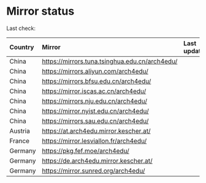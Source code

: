 <script src="./time.js"></script>
# Mirror status
Last check: <script type="text/javascript">localize(1700147952.9883976);</script>

|Country|Mirror|Last update|
|:------|:-----|:----------|
|China|https://mirrors.tuna.tsinghua.edu.cn/arch4edu/|<script type="text/javascript">localize(1700116465);</script>|
|China|https://mirrors.aliyun.com/arch4edu/|<script type="text/javascript">localize(1700116465);</script>|
|China|https://mirrors.bfsu.edu.cn/arch4edu/|<script type="text/javascript">localize(1700116465);</script>|
|China|https://mirror.iscas.ac.cn/arch4edu/|<script type="text/javascript">localize(1700116465);</script>|
|China|https://mirrors.nju.edu.cn/arch4edu/|<script type="text/javascript">localize(1700072986);</script>|
|China|https://mirror.nyist.edu.cn/arch4edu/|<script type="text/javascript">localize(1700116465);</script>|
|China|https://mirrors.sau.edu.cn/arch4edu/|<script type="text/javascript">localize(1700116465);</script>|
|Austria|https://at.arch4edu.mirror.kescher.at/|<script type="text/javascript">localize(1700116465);</script>|
|France|https://mirror.lesviallon.fr/arch4edu/|<script type="text/javascript">localize(1700116465);</script>|
|Germany|https://pkg.fef.moe/arch4edu/|<script type="text/javascript">localize(1700116465);</script>|
|Germany|https://de.arch4edu.mirror.kescher.at/|<script type="text/javascript">localize(1700116465);</script>|
|Germany|https://mirror.sunred.org/arch4edu/|<script type="text/javascript">localize(1700116465);</script>|

<script src="./tablefilter/tablefilter.js"></script>
<script src="./table.js"></script>